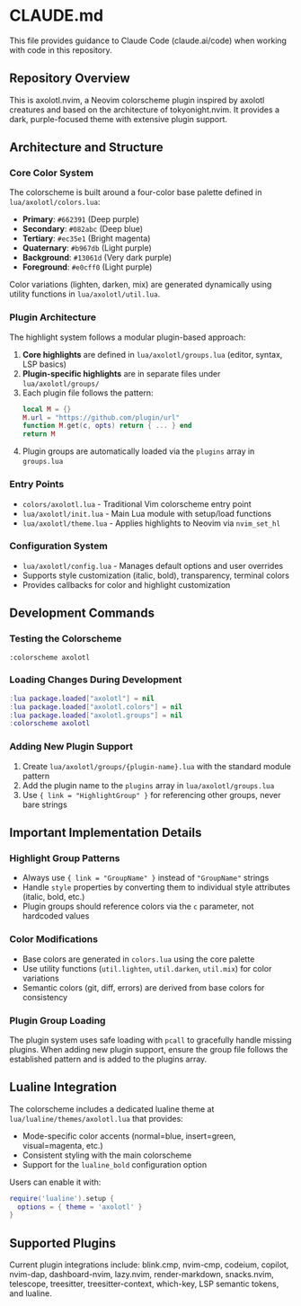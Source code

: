 # CLAUDE.md

This file provides guidance to Claude Code (claude.ai/code) when working with code in this repository.

## Repository Overview

This is axolotl.nvim, a Neovim colorscheme plugin inspired by axolotl creatures and based on the architecture of tokyonight.nvim. It provides a dark, purple-focused theme with extensive plugin support.

## Architecture and Structure

### Core Color System
The colorscheme is built around a four-color base palette defined in `lua/axolotl/colors.lua`:
- **Primary**: `#662391` (Deep purple)
- **Secondary**: `#082abc` (Deep blue)  
- **Tertiary**: `#ec35e1` (Bright magenta)
- **Quaternary**: `#b967db` (Light purple)
- **Background**: `#13061d` (Very dark purple)
- **Foreground**: `#e0cff0` (Light purple)

Color variations (lighten, darken, mix) are generated dynamically using utility functions in `lua/axolotl/util.lua`.

### Plugin Architecture
The highlight system follows a modular plugin-based approach:

1. **Core highlights** are defined in `lua/axolotl/groups.lua` (editor, syntax, LSP basics)
2. **Plugin-specific highlights** are in separate files under `lua/axolotl/groups/`
3. Each plugin file follows the pattern:
   ```lua
   local M = {}
   M.url = "https://github.com/plugin/url"
   function M.get(c, opts) return { ... } end
   return M
   ```
4. Plugin groups are automatically loaded via the `plugins` array in `groups.lua`

### Entry Points
- `colors/axolotl.lua` - Traditional Vim colorscheme entry point
- `lua/axolotl/init.lua` - Main Lua module with setup/load functions
- `lua/axolotl/theme.lua` - Applies highlights to Neovim via `nvim_set_hl`

### Configuration System
- `lua/axolotl/config.lua` - Manages default options and user overrides
- Supports style customization (italic, bold), transparency, terminal colors
- Provides callbacks for color and highlight customization

## Development Commands

### Testing the Colorscheme
```vim
:colorscheme axolotl
```

### Loading Changes During Development
```lua
:lua package.loaded["axolotl"] = nil
:lua package.loaded["axolotl.colors"] = nil  
:lua package.loaded["axolotl.groups"] = nil
:colorscheme axolotl
```

### Adding New Plugin Support
1. Create `lua/axolotl/groups/{plugin-name}.lua` with the standard module pattern
2. Add the plugin name to the `plugins` array in `lua/axolotl/groups.lua`
3. Use `{ link = "HighlightGroup" }` for referencing other groups, never bare strings

## Important Implementation Details

### Highlight Group Patterns
- Always use `{ link = "GroupName" }` instead of `"GroupName"` strings
- Handle `style` properties by converting them to individual style attributes (italic, bold, etc.)
- Plugin groups should reference colors via the `c` parameter, not hardcoded values

### Color Modifications
- Base colors are generated in `colors.lua` using the core palette
- Use utility functions (`util.lighten`, `util.darken`, `util.mix`) for color variations
- Semantic colors (git, diff, errors) are derived from base colors for consistency

### Plugin Group Loading
The plugin system uses safe loading with `pcall` to gracefully handle missing plugins. When adding new plugin support, ensure the group file follows the established pattern and is added to the plugins array.

## Lualine Integration
The colorscheme includes a dedicated lualine theme at `lua/lualine/themes/axolotl.lua` that provides:
- Mode-specific color accents (normal=blue, insert=green, visual=magenta, etc.)
- Consistent styling with the main colorscheme
- Support for the `lualine_bold` configuration option

Users can enable it with:
```lua
require('lualine').setup {
  options = { theme = 'axolotl' }
}
```

## Supported Plugins
Current plugin integrations include: blink.cmp, nvim-cmp, codeium, copilot, nvim-dap, dashboard-nvim, lazy.nvim, render-markdown, snacks.nvim, telescope, treesitter, treesitter-context, which-key, LSP semantic tokens, and lualine.